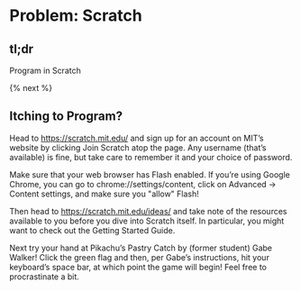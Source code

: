 # Problem: Scratch

## tl;dr

Program in Scratch

{% next %}

## Itching to Program?

Head to https://scratch.mit.edu/ and sign up for an account on MIT’s website by clicking Join Scratch atop the page. Any username (that’s available) is fine, but take care to remember it and your choice of password.

Make sure that your web browser has Flash enabled. If you’re using Google Chrome, you can go to chrome://settings/content, click on Advanced → Content settings, and make sure you "allow" Flash!

Then head to https://scratch.mit.edu/ideas/ and take note of the resources available to you before you dive into Scratch itself. In particular, you might want to check out the Getting Started Guide.

Next try your hand at Pikachu’s Pastry Catch by (former student) Gabe Walker! Click the green flag and then, per Gabe’s instructions, hit your keyboard’s space bar, at which point the game will begin! Feel free to procrastinate a bit.
